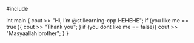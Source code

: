 #include <iostream>

int main {
      cout >> "Hi, I’m @stillearning-cpp HEHEHE";
      if (you like me == true ){
          cout >> "Thank you";
      }
      if (you dont like me == false){
          cout >> "Masyaallah brother";
      }
    }
<!---
stillearning-cpp/stillearning-cpp is a ✨ special ✨ repository because its `README.md` (this file) appears on your GitHub profile.
You can click the Preview link to take a look at your changes.
--->
